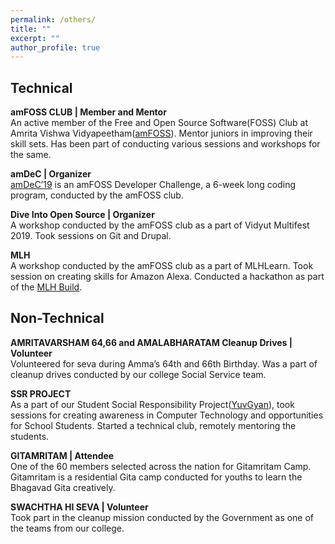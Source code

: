 ```yaml
---
permalink: /others/
title: ""
excerpt: ""
author_profile: true
---
```


## Technical

**amFOSS CLUB | Member and Mentor**  
An active member of the Free and Open Source Software(FOSS) Club at Amrita Vishwa Vidyapeetham([amFOSS](https://amfoss.in/)). Mentor juniors in improving their skill sets. Has been part of conducting various sessions
and workshops for the same.

**amDeC | Organizer**  
[amDeC’19](https://amdec.amfoss.in/) is an amFOSS Developer Challenge, a 6-week
long coding program, conducted by the amFOSS club.

**Dive Into Open Source | Organizer**  
A workshop conducted by the amFOSS club as a part of Vidyut Multifest 2019. Took sessions on Git and Drupal.

**MLH**  
A workshop conducted by the amFOSS club as a part of MLHLearn. Took session on creating skills for Amazon Alexa.
Conducted a hackathon as part of the [MLH Build](https://amfoss.in/events/mlh/build/).


## Non-Technical  

**AMRITAVARSHAM 64,66 and AMALABHARATAM Cleanup Drives | Volunteer**  
Volunteered for seva during Amma’s 64th and 66th Birthday. Was a part
of cleanup drives conducted by our college Social Service team.

**SSR PROJECT**  
As a part of our Student Social Responsibility Project([YuvGyan](https://bhanuprakashnani.wordpress.com/2019/09/18/%e0%a4%af%e0%a5%81%e0%a4%b5%e0%a4%9c%e0%a5%8d%e0%a4%9e%e0%a4%be%e0%a4%a8/)), took
sessions for creating awareness in Computer Technology and opportunities for
School Students. Started a technical club, remotely mentoring the students.

**GITAMRITAM | Attendee**  
One of the 60 members selected across the nation
for Gitamritam Camp. Gitamritam is a residential Gita camp conducted for youths
to learn the Bhagavad Gita creatively.

**SWACHTHA HI SEVA | Volunteer**   
Took part in the cleanup mission conducted
by the Government as one of the teams from our college.
